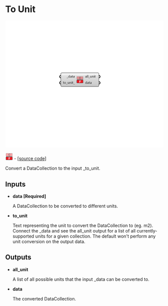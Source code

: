 # To Unit

![](../../.gitbook/assets/To_Unit.png)

![](../../.gitbook/assets/To_Unit%20%281%29.png) - [\[source code\]](https://github.com/ladybug-tools/ladybug-grasshopper/blob/master/ladybug_grasshopper/src//LB%20To%20Unit.py)

Convert a DataCollection to the input \_to\_unit.

## Inputs

* **data \[Required\]**

  A DataCollection to be converted to different units. 

* **to\_unit**

  Text representing the unit to convert the DataCollection to \(eg. m2\). Connect the \_data and see the all\_unit output for a list of all currently-supported units for a given collection. The default won't perform any unit conversion on the output data. 

## Outputs

* **all\_unit**

  A list of all possible units that the input \_data can be converted to. 

* **data**

  The converted DataCollection. 

